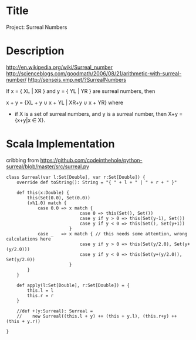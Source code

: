 # Title

Project: Surreal Numbers

# Description

http://en.wikipedia.org/wiki/Surreal_number
http://scienceblogs.com/goodmath/2006/08/21/arithmetic-with-surreal-number/
http://senseis.xmp.net/?SurrealNumbers

If x = { XL | XR } and y = { YL | YR } are surreal numbers, then

x + y = {XL + y ∪ x + YL | XR+y ∪ x + YR} where

* if X is a set of surreal numbers, and y is a surreal number, then X+y = {x+y|x ∈ X}.


# Scala Implementation

cribbing from https://github.com/codeinthehole/python-surreal/blob/master/src/surreal.py


	class Surreal(var l:Set[Double], var r:Set[Double]) {
	    override def toString(): String = "{ " + l + " | " + r + " }"
	
		def this(x:Double) { 
			this(Set(0.0), Set(0.0))
			(x%1.0) match {
		        case 0.0 => x match {
		                        case 0 => this(Set(), Set())
		                        case y if y > 0 => this(Set(y-1), Set())
		                        case y if y < 0 => this(Set(), Set(y+1))
		                    }
		        case _   => x match { // this needs some attention, wrong calculations here
								case y if y > 0 => this(Set(y/2.0), Set(y+(y/2.0)))
								case y if y < 0 => this(Set(y+(y/2.0)), Set(y/2.0))
							}	
		    }
		}
	
		def apply(l:Set[Double], r:Set[Double]) = {
			this.l = l
			this.r = r
		}

	    //def +(y:Surreal): Surreal = 
	    //    new Surreal((this.l + y) ++ (this + y.l), (this.r+y) ++ (this + y.r))

	}
